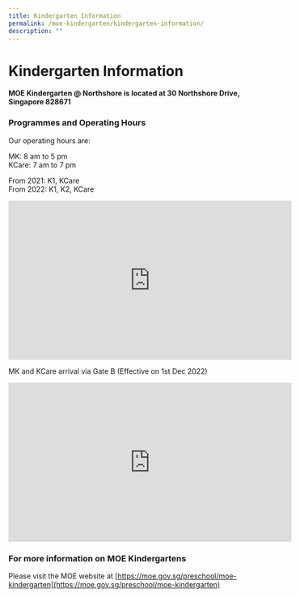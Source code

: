```yaml
---
title: Kindergarten Information
permalink: /moe-kindergarten/kindergarten-information/
description: ""
---
```

# **Kindergarten Information**

**MOE Kindergarten @ Northshore is located at 30 Northshore Drive, Singapore 828671**

  

### Programmes and Operating Hours

Our operating hours are:

MK: 8 am to 5 pm   
KCare: 7 am to 7 pm


From 2021: K1, KCare   
From 2022: K1, K2, KCare

  
<iframe width="560" height="315" src="https://www.youtube.com/embed/lOj2Q7vlgCc?wmode=transparent&amp;playlist=lOj2Q7vlgCc&amp;loop=1" title="YouTube video player" frameborder="0" allow="accelerometer; autoplay; clipboard-write; encrypted-media; gyroscope; picture-in-picture" allowfullscreen=""></iframe>

MK and KCare arrival via Gate B (Effective on 1st Dec 2022)

<iframe width="560" height="315" src="https://www.youtube.com/embed/05D8E6DO4SI?wmode=transparent&amp;playlist=05D8E6DO4SI&amp;loop=1" title="YouTube video player" frameborder="0" allow="accelerometer; autoplay; clipboard-write; encrypted-media; gyroscope; picture-in-picture" allowfullscreen=""></iframe>



### For more information on MOE Kindergartens

Please visit the MOE website at&nbsp;[https://moe.gov.sg/preschool/moe-kindergarten](https://moe.gov.sg/preschool/moe-kindergarten)